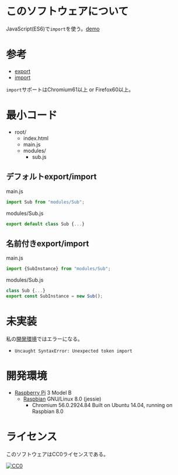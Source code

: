 ﻿# このソフトウェアについて

JavaScript(ES6)で`import`を使う。[demo](https://ytyaru.github.io/JS.ES6.Module.20180809070000)

# 参考

* [export](https://developer.mozilla.org/ja/docs/Web/JavaScript/Reference/Statements/export)
* [import](https://developer.mozilla.org/ja/docs/Web/JavaScript/Reference/Statements/import)

`import`サポートはChromium61以上 or Firefox60以上。

# 最小コード

* root/
    * index.html
    * main.js
    * modules/
        * sub.js

## デフォルトexport/import

main.js
```javascript
import Sub from "modules/Sub";
```

modules/Sub.js
```javascript
export default class Sub {...}
```

## 名前付きexport/import

main.js
```javascript
import {SubInstance} from "modules/Sub";
```

modules/Sub.js
```javascript
class Sub {...}
export const SubInstance = new Sub();
```

# 未実装

私の[開発環境](#開発環境)ではエラーになる。

* `Uncaught SyntaxError: Unexpected token import`

# 開発環境

* [Raspberry Pi](https://ja.wikipedia.org/wiki/Raspberry_Pi) 3 Model B
    * [Raspbian](https://www.raspberrypi.org/downloads/raspbian/) GNU/Linux 8.0 (jessie)
        * Chromium 56.0.2924.84 Built on Ubuntu 14.04, running on Raspbian 8.0

# ライセンス

このソフトウェアはCC0ライセンスである。

[![CC0](http://i.creativecommons.org/p/zero/1.0/88x31.png "CC0")](http://creativecommons.org/publicdomain/zero/1.0/deed.ja)

